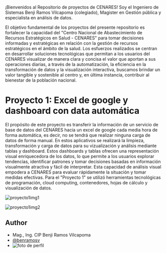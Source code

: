 ¡Bienvenidos al Repositorio de proyectos de CENARES!
Soy el Ingeniero de Sistemas Benji Ramos Vilcapoma (colegiado), Magister en Gestión pública y especialista en análisis de datos.

El objetivo fundamental de los proyectos del presente repositorio es fortalecer la capacidad del "Centro Nacional de Abastecimiento de Recursos Estratégicos en Salud - CENARES" para tomar decisiones informadas y estratégicas en relación con la gestión de recursos estratégicos en el ámbito de la salud. Los esfuerzos realizados se centran en desarrollar soluciones tecnológicas que permitan a los usuarios del CENARES visualizar de manera clara y concisa el valor que aportan a sus operaciones diarias, a través de la automatización, la eficiencia en la transformación de datos y la visualización interactiva, buscamos brindar un valor tangible y sostenible al centro y, en última instancia, contribuir al bienestar de la población nacional.

# Proyecto 1: Excel de google y dashboard con data automática

El propósito de este proyecto es transferir la información de un servicio de base de datos del CENARES hacia un excel de google cada media hora de forma automática, es decir, no se tendrá que realizar ninguna carga de datos de forma manual. En estos aplicativos se realizará la limpieza, transformación y carga de datos para su vizualización y análisis mediante tablas y dashboard. Estos dashboards y tablas ofrecen una representación visual enriquecedora de los datos, lo que permite a los usuarios explorar tendencias, identificar patrones y tomar decisiones basadas en información visualmente atractiva y fácil de interpretar. Esta capacidad de análisis visual empodera a CENARES para evaluar rápidamente la situación y tomar medidas efectivas.
Para el "Proyecto 1" se utilizó herramientas tecnológicas de programación, cloud computing, contenedores, hojas de cálculo y visualización de datos.

![proyecto1img1](https://i.postimg.cc/YqGCZrjs/Capturass.jpg)

![proyecto1img2](https://i.postimg.cc/3N9bTY2F/AS.jpg)

## Author
- Mag., Ing. CIP Benji Ramos Vilcapoma
- [@benramosv](https://www.github.com/benramosv)
- ![foto de perfil](https://i.postimg.cc/7hyrRkRp/Imagen-de-Whats-App-2023-08-27-a-las-23-38-27.jpg)





